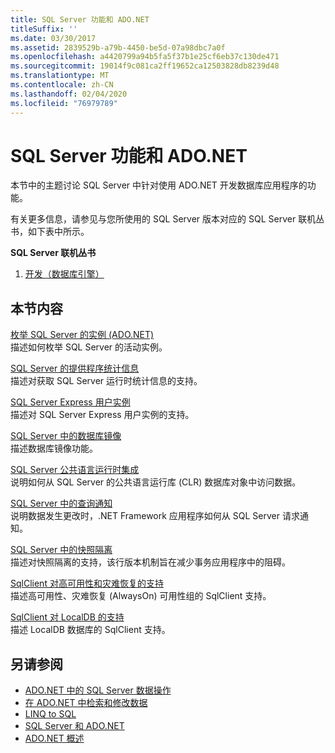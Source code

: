 ```yaml
---
title: SQL Server 功能和 ADO.NET
titleSuffix: ''
ms.date: 03/30/2017
ms.assetid: 2839529b-a79b-4450-be5d-07a98dbc7a0f
ms.openlocfilehash: a4420799a94b5fa5f37b1e25cf6eb37c130de471
ms.sourcegitcommit: 19014f9c081ca2ff19652ca12503828db8239d48
ms.translationtype: MT
ms.contentlocale: zh-CN
ms.lasthandoff: 02/04/2020
ms.locfileid: "76979789"
---
```

# <a name="sql-server-features-and-adonet"></a>SQL Server 功能和 ADO.NET
本节中的主题讨论 SQL Server 中针对使用 ADO.NET 开发数据库应用程序的功能。  
  
 有关更多信息，请参见与您所使用的 SQL Server 版本对应的 SQL Server 联机丛书，如下表中所示。  
  
 **SQL Server 联机丛书**  
  
1. [开发（数据库引擎）](https://go.microsoft.com/fwlink/?LinkId=115245)  
  
## <a name="in-this-section"></a>本节内容  
 [枚举 SQL Server 的实例 (ADO.NET)](enumerating-instances-of-sql-server.md)  
 描述如何枚举 SQL Server 的活动实例。  
  
 [SQL Server 的提供程序统计信息](provider-statistics-for-sql-server.md)  
 描述对获取 SQL Server 运行时统计信息的支持。  
  
 [SQL Server Express 用户实例](sql-server-express-user-instances.md)  
 描述对 SQL Server Express 用户实例的支持。  
  
 [SQL Server 中的数据库镜像](database-mirroring-in-sql-server.md)  
 描述数据库镜像功能。  
  
 [SQL Server 公共语言运行时集成](sql-server-common-language-runtime-integration.md)  
 说明如何从 SQL Server 的公共语言运行库 (CLR) 数据库对象中访问数据。  
  
 [SQL Server 中的查询通知](query-notifications-in-sql-server.md)  
 说明数据发生更改时，.NET Framework 应用程序如何从 SQL Server 请求通知。  
  
 [SQL Server 中的快照隔离](snapshot-isolation-in-sql-server.md)  
 描述对快照隔离的支持，该行版本机制旨在减少事务应用程序中的阻碍。  
  
 [SqlClient 对高可用性和灾难恢复的支持](sqlclient-support-for-high-availability-disaster-recovery.md)  
 描述高可用性、灾难恢复 (AlwaysOn) 可用性组的 SqlClient 支持。  
  
 [SqlClient 对 LocalDB 的支持](sqlclient-support-for-localdb.md)  
 描述 LocalDB 数据库的 SqlClient 支持。  
  
## <a name="see-also"></a>另请参阅

- [ADO.NET 中的 SQL Server 数据操作](sql-server-data-operations.md)
- [在 ADO.NET 中检索和修改数据](../retrieving-and-modifying-data.md)
- [LINQ to SQL](./linq/index.md)
- [SQL Server 和 ADO.NET](index.md)
- [ADO.NET 概述](../ado-net-overview.md)
